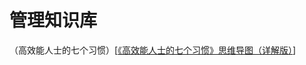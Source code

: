 # 管理知识库



（高效能人士的七个习惯）[[《高效能人士的七个习惯》思维导图（详解版）](https://www.edrawsoft.cn/mindmaster/tutorial/gaoxiaoneng/)]

